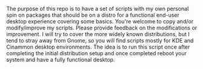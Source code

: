 The purpose of this repo is to have a set of scripts with my own personal spin on packages that should be on a distro for a functional end-user desktop experience covering some basics.
You're welcome to copy and/or modify/improve my scripts. Please provide feedback on the modifications or improvement.
I will try to cover the more widely known distributions, but I tend to stray away from Gnome, so you will find scripts mostly for KDE and Cinammon desktop environments.
The idea is to run this script once after completing the initial distribution setup and once completed reboot your system and have a fully functional desktop.
